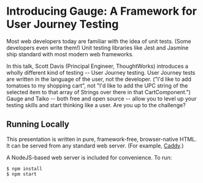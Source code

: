 # Introducing Gauge: A Framework for User Journey Testing
Most web developers today are familiar with the idea of unit tests. (Some developers even write them!) Unit testing libraries like Jest and Jasmine ship standard with most modern web frameworks.

In this talk, Scott Davis (Principal Engineer, ThoughtWorks) introduces a wholly different kind of testing -- User Journey testing. User Journey tests are written in the language of the user, not the developer. ("I'd like to add tomatoes to my shopping cart", not "I'd like to add the UPC string of the selected item to that array of Strings over there in that CartComponent.") Gauge and Taiko -- both free and open source -- allow you to level up your testing skills and start thinking like a user. Are you up to the challenge? 







## Running Locally

This presentation is written in pure, framework-free, browser-native HTML. It can be served from any standard web server. (For example, [Caddy](https://caddyserver.com/).)

A NodeJS-based web server is included for convenience. To run:

```console
$ npm install
$ npm start
```

